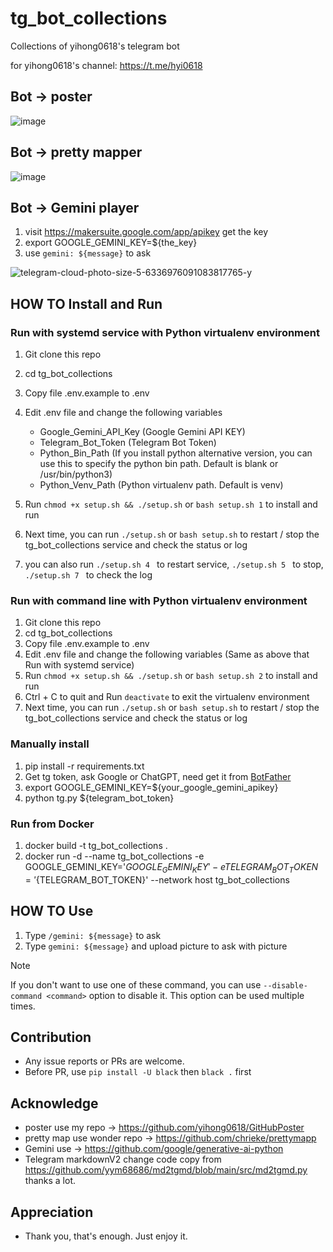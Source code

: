 # tg_bot_collections
Collections of yihong0618's telegram bot

for yihong0618's channel: https://t.me/hyi0618


## Bot -> poster

![image](https://github.com/yihong0618/tg_bot_collections/assets/15976103/6cf6b2c0-9f43-42f4-ba5f-be768ea27fd1)

## Bot -> pretty mapper

![image](https://github.com/yihong0618/tg_bot_collections/assets/15976103/29848d22-5289-4953-8ab0-4e84c16f79e3)


## Bot -> Gemini player

1. visit https://makersuite.google.com/app/apikey get the key
2. export GOOGLE_GEMINI_KEY=${the_key}
3. use `gemini: ${message}` to ask

![telegram-cloud-photo-size-5-6336976091083817765-y](https://github.com/yihong0618/tg_bot_collections/assets/15976103/683a9c22-6f64-4a51-93e6-5e36218e1668)

## HOW TO Install and Run

### Run with systemd service with Python virtualenv environment

1. Git clone this repo
2. cd tg_bot_collections
3. Copy file .env.example to .env 
4. Edit .env file and change the following variables
    - Google_Gemini_API_Key (Google Gemini API KEY)
    - Telegram_Bot_Token (Telegram Bot Token)
    - Python_Bin_Path (If you install python alternative version, you can use this to specify the python bin path. Default is blank or /usr/bin/python3)
    - Python_Venv_Path (Python virtualenv path. Default is venv)

5. Run ```chmod +x setup.sh && ./setup.sh``` or ``` bash setup.sh 1 ``` to install and run
6. Next time, you can run ```./setup.sh``` or ``` bash setup.sh ``` to restart / stop the tg_bot_collections service and check the status or log
7. you can also run ```./setup.sh 4 ``` to restart service, ```./setup.sh 5 ``` to stop, ```./setup.sh 7 ``` to check the log

### Run with command line with Python virtualenv environment
1. Git clone this repo
2. cd tg_bot_collections
3. Copy file .env.example to .env 
4. Edit .env file and change the following variables (Same as above that Run with systemd service)
5. Run ```chmod +x setup.sh && ./setup.sh``` or ``` bash setup.sh 2 ``` to install and run
6. Ctrl + C to quit and Run ```deactivate``` to exit the virtualenv environment
7. Next time, you can run ```./setup.sh``` or ``` bash setup.sh ``` to restart / stop the tg_bot_collections service and check the status or log

### Manually install 
1. pip install -r requirements.txt
2. Get tg token, ask Google or ChatGPT, need get it from [BotFather](https://t.me/BotFather)
3. export GOOGLE_GEMINI_KEY=${your_google_gemini_apikey}
4. python tg.py ${telegram_bot_token}

### Run from Docker
1. docker build -t tg_bot_collections .
2. docker run -d --name tg_bot_collections -e GOOGLE_GEMINI_KEY='${GOOGLE_GEMINI_KEY}' -e TELEGRAM_BOT_TOKEN='${TELEGRAM_BOT_TOKEN}' --network host tg_bot_collections


## HOW TO Use

1. Type `/gemini: ${message}` to ask
2. Type `gemini: ${message}` and upload picture to ask with picture

> [!Note]
> If you don't want to use one of these command, you can use `--disable-command <command>` option to disable it. This option can be used multiple times.


## Contribution

- Any issue reports or PRs are welcome.
- Before PR, use `pip install -U black` then `black .` first

## Acknowledge

- poster use my repo -> https://github.com/yihong0618/GitHubPoster
- pretty map use wonder repo -> https://github.com/chrieke/prettymapp
- Gemini use -> https://github.com/google/generative-ai-python
- Telegram markdownV2 change code copy from https://github.com/yym68686/md2tgmd/blob/main/src/md2tgmd.py thanks a lot.

## Appreciation

- Thank you, that's enough. Just enjoy it.
